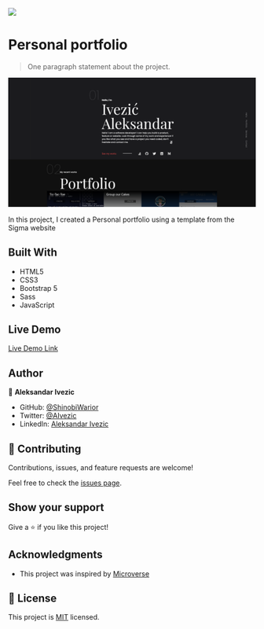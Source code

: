 ![](https://img.shields.io/badge/myapp-blueviolet)


# Personal portfolio


> One paragraph statement about the project.

![screenshot](/imgs/Screenshot.png)

In this project, I created a Personal portfolio using a template from the Sigma website

## Built With

- HTML5
- CSS3
- Bootstrap 5
- Sass 
- JavaScript 


## Live Demo

[Live Demo Link](https://shinobiwarior.github.io/Personal_Portfolio/)


## Author

👤 **Aleksandar Ivezic**

- GitHub: [@ShinobiWarior](https://github.com/shinobiwarior)
- Twitter: [@AIvezic](https://twitter.com/AIvezic)
- LinkedIn: [Aleksandar Ivezic](https://linkedin.com/in/aleksandar-ivezic)



## 🤝 Contributing

Contributions, issues, and feature requests are welcome!

Feel free to check the [issues page](https://github.com/ShinobiWarior/Personal_Portfolio/issues/).

## Show your support

Give a ⭐️ if you like this project!

## Acknowledgments

- This project was inspired by [Microverse](https://www.microverse.org/?grsf=w9rx3c)

## 📝 License

This project is [MIT](lic.url) licensed.
